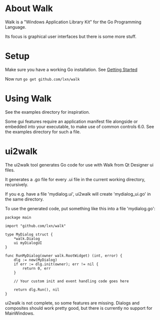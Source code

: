 About Walk
==========

Walk is a "Windows Application Library Kit" for the Go Programming Language.

Its focus is graphical user interfaces but there is some more stuff.

Setup
=====

Make sure you have a working Go installation.
See [Getting Started](http://golang.org/doc/install.html)

Now run `go get github.com/lxn/walk`

Using Walk
==========

See the examples directory for inspiration.

Some gui features require an application manifest file alongside or embedded
into your executable, to make use of common controls 6.0. See the examples
directory for such a file.

ui2walk
=======

The ui2walk tool generates Go code for use with Walk from Qt Designer ui files.

It generates a .go file for every .ui file in the current working directory,
recursively.

If you e.g. have a file 'mydialog.ui', ui2walk will create 'mydialog_ui.go' in 
the same directory.

To use the generated code, put something like this into a file 'mydialog.go':

	package main

	import "github.com/lxn/walk"

	type MyDialog struct {
		*walk.Dialog
		ui myDialogUI
	}

	func RunMyDialog(owner walk.RootWidget) (int, error) {
		dlg := new(MyDialog)
		if err := dlg.init(owner); err != nil {
			return 0, err
		}
	
		// Your custom init and event handling code goes here

		return dlg.Run(), nil
	}

ui2walk is not complete, so some features are missing. Dialogs and composites
should work pretty good, but there is currently no support for MainWindows.
